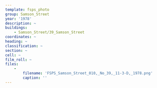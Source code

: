 ```yaml
---
template: fsps_photo
group: Samson_Street
year: '1978'
description: ~
buildings:
    - Samson_Street/39_Samson_Street
coordinates: ~
heading: ~
classification: ~
section: ~
cell: ~
film_roll: ~
files:
    -
        filename: 'FSPS_Samson_Street_010,_No_39,_11-3-D,_1978.png'
        caption: ''
---
```

